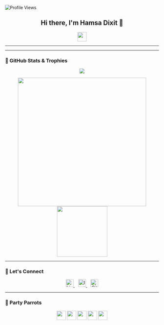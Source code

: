 <!-- Profile View Counter -->
![Profile Views](https://komarev.com/ghpvc/?username=hamsa-20&color=blue)

<!-- Hi there section -->
<h2 align="center">Hi there, I'm Hamsa Dixit 👋</h2>

<p align="center">
  <a href="https://github.com/hamsa-20">
    <img src="https://media.giphy.com/media/hvRJCLFzcasrR4ia7z/giphy.gif" width="30px">
  </a>
</p>

---



---

### 🚀 GitHub Stats & Trophies

<p align="center">
  <img src="https://github-profile-trophy.vercel.app/?username=hamsa-20&theme=onedark&column=7" />
</p>

<p align="center">
  <img src="https://github-readme-stats.vercel.app/api?username=hamsa-20&show_icons=true&theme=tokyonight" width="420"/>
  <img src="https://github-readme-stats.vercel.app/api/top-langs/?username=hamsa-20&layout=compact&theme=tokyonight" height="165"/>
</p>

---

### 🎯 Let's Connect

<p align="center">

<a href="https://www.linkedin.com/in/hamsa-dixit-ba571025a/" target="blank">
  <img src="https://cdn.jsdelivr.net/npm/simple-icons@3.0.1/icons/linkedin.svg" alt="LinkedIn" width="25" height="25"/>
</a>&nbsp;&nbsp;

<a href="https://instagram.com/Hamsa Dixit" target="blank">
  <img src="https://cdn.jsdelivr.net/npm/simple-icons@3.0.1/icons/instagram.svg" alt="Instagram" width="25" height="25"/>
</a>&nbsp;&nbsp;

<a href="https://github.com/hamsa-20" target="blank">
  <img src="https://cdn.jsdelivr.net/npm/simple-icons@3.0.1/icons/github.svg" alt="GitHub" width="25" height="25"/>
</a>

</p>

---

### 🎉 Party Parrots

<p align="center">
  <img src="https://cultofthepartyparrot.com/parrots/hd/githubparrot.gif" width="30"/>
  <img src="https://cultofthepartyparrot.com/parrots/hd/opensourceparrot.gif" width="30"/>
  <img src="https://cultofthepartyparrot.com/parrots/hd/dealwithitnowparrot.gif" width="30"/>
  <img src="https://cultofthepartyparrot.com/parrots/slomoparrot.gif" width="30"/>
  <img src="https://cultofthepartyparrot.com/parrots/databaseparrot.gif" width="30"/>
</p>
